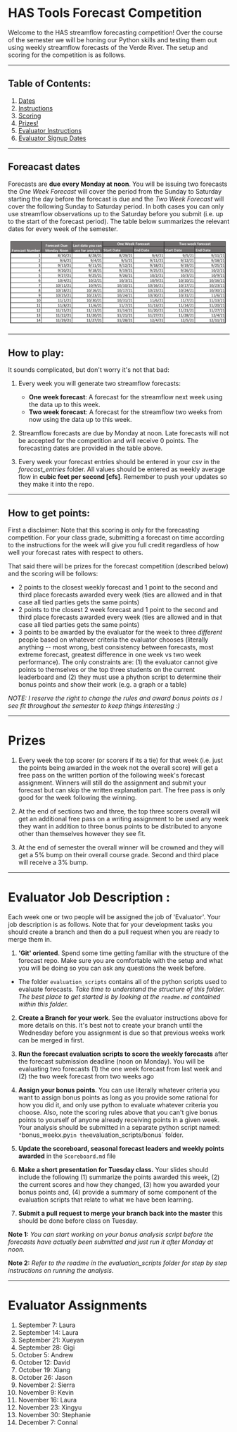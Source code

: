 # HAS Tools Forecast Competition
Welcome to the HAS streamflow forecasting competition! Over the course of the semester we will be honing our Python skills and testing them out using weekly streamflow forecasts of the Verde River.  The setup and scoring for the competition is as follows.

____
## Table of Contents:
1. [ Dates](#dates)
1. [ Instructions](#howto)
1. [ Scoring](#points)
1. [ Prizes!](#prizes)
1. [ Evaluator Instructions](#evaluator)
1. [ Evaluator Signup Dates](#evaluatorlist)

___
<a name="dates"></a>
## Foreacast dates
Forecasts are **due every Monday at noon**. You will be issuing two forecasts the *One Week Forecast* will cover the period from the Sunday to Saturday starting the day before the forecast is due and the *Two Week Forecast* will cover the following Sunday to Saturday period. In both cases you can only use streamflow observations up to the Saturday before you submit (i.e. up to the start of the forecast period).  The table below summarizes the relevant dates for every week of the semester.

![](assets/README-6ee8c5d0.png)

___
<a name="howto"></a>
## How to play:
It sounds complicated, but don't worry it's not that bad:
1. Every week you will generate two streamflow forecasts:
   - **One week forecast**: A forecast for the streamflow next week using the data up to this week.
   - **Two week forecast**: A forecast for the streamflow two weeks from now using the data up to this week.

2. Streamflow forecasts are due by Monday at noon. Late forecasts  will not be accepted for the competition and will receive 0 points. The forecasting dates are provided in the table above.

3. Every week your forecast entries should be entered in your csv in the *forecast_entries* folder. All values should be entered as weekly average flow in **cubic feet per second [cfs]**. Remember to push your updates so they make it into the repo.

___
<a name="scoring"></a>
## How to get points:
First a disclaimer: Note that this scoring is only for the forecasting competition. For your class grade, submitting a forecast on time according to the instructions for the week will give you full credit regardless of how well your forecast rates with respect to others.

That said there will be prizes for the forecast competition (described below) and the scoring will be follows:

 - 2 points to the closest weekly forecast and 1 point to the second and third place forecasts awarded every week (ties are allowed and in that case all tied parties gets the same points)
 - 2 points to the closest 2 week forecast and 1 point to the second and third place forecasts awarded every week (ties are allowed and in that case all tied parties gets the same points)
 - 3 points to be awarded by the evaluator for the week to three *different* people based on whatever criteria the evaluator chooses (literally anything -- most wrong, best consistency between forecasts, most extreme forecast, greatest difference in one week vs two week performance). The only constraints are: (1) the evaluator cannot give points to themselves or the top three students on the current leaderboard and (2) they must use a phython script to determine their bonus points and show their work (e.g. a graph or a table)

*NOTE: I reserve the right to change the rules and award bonus points as I see fit throughout the semester to keep things interesting :)*

 ___
 <a name="prizes"></a>
 # Prizes
1. Every week the top scorer (or scorers if its a tie) for that week (i.e. just the points being awarded in the week not the overall score) will get a free pass on the written portion of the following week's forecast assignment. Winners will still do the assignment and submit your forecast but can skip the written explanation part. The free pass is only good for the week following the winning.

2. At the end of sections two and three, the top three scorers overall will get an additional free pass on a writing assignment to be used any week they want in addition to three bonus points to be distributed to anyone other than themselves however they see fit.

3. At the end of semester the overall winner will be crowned and they will get a 5% bump on their overall course grade. Second and third place will receive a 3% bump.

 ___
<a name="evaluators"></a>
# Evaluator Job Description :

Each week one or two people will be assigned the job of 'Evaluator'. Your job description is as follows. Note that for your development tasks you should create a branch and then do a pull request when you are ready to merge them in.

1. **'Git' oriented**. Spend some time getting familiar with the structure of the forecast repo.  Make sure you are comfortable with the setup and what you will be doing so you can ask any questions the week before.
  -  The folder `evaluation_scripts` contains all of the python scripts used to evaluate forecasts. *Take time to understand the structure of this folder. The best place to get started is by looking at the `readme.md` contained within this folder.*

2. **Create a Branch for your work**. See the evaluator instructions above for more details on this. It's best not to create your branch until the Wednesday before you assignment is due so that previous weeks work can be merged in first.

3. **Run the forecast evaluation scripts to score the weekly forecasts** after the forecast submission deadline (noon on Monday). You will be evaluating two forecasts (1) the one week forecast from last week and (2) the two week forecast from  two weeks ago

4. **Assign your bonus points**.  You can use literally whatever criteria you want to assign bonus  points as long as you provide some rational for how you did it, and only use python to evaluate whatever criteria you choose.  Also, note the scoring rules above that you can't give bonus points to  yourself of anyone already receiving points in a given week. Your analysis should be submitted in a separate python script named: `"`bonus_weekx.py` in the `evaluation_scripts/bonus` folder.

5. **Update the scoreboard, seasonal forecast leaders and weekly points awarded** in the `Scoreboard.md` file

6.  **Make a short presentation for Tuesday class.**  Your slides should  include the following (1) summarize the points awarded this week, (2) the current scores and how they changed, (3) how you awarded your bonus points and, (4) provide a summary of some component of the evaluation scripts that relate  to what we have been learning.

7.  **Submit a pull request to merge your branch back into the master** this should be done before class on Tuesday.

**Note 1:** *You can start working on your bonus analysis script before the forecasts have actually been submitted and just run it after Monday at noon.*

**Note 2:** *Refer to the readme in the evaluation_scripts folder for step  by step instructions on running the analysis*.
 ___
 <a name="evaluatorlist"></a>
 # Evaluator Assignments
 1. September 7: Laura
 2. September 14: Laura
 3. September 21: Xueyan
 4. September 28: Gigi
 5. October 5: Andrew
 6. October 12: David
 7. October 19: Xiang
 8. October 26: Jason
 9. November 2: Sierra
 10. November 9: Kevin 
 11. November 16: Laura
 12. November 23: Xingyu
 13. November 30: Stephanie
 14. December 7: Connal 
